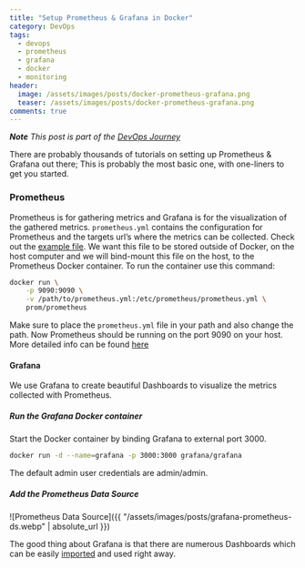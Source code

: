 ```yaml
---
title: "Setup Prometheus & Grafana in Docker"
category: DevOps
tags: 
  - devops
  - prometheus
  - grafana
  - docker
  - monitoring
header:
  image: /assets/images/posts/docker-prometheus-grafana.png
  teaser: /assets/images/posts/docker-prometheus-grafana.png
comments: true
---
```

_**Note** This post is part of the [DevOps Journey](/software/devops-journey/)_

There are probably thousands of tutorials on setting up Prometheus & Grafana out there; This is probably the most basic one, with one-liners to get you started.

### Prometheus
Prometheus is for gathering metrics and Grafana is for the visualization of the gathered metrics.
`prometheus.yml` contains the configuration for Prometheus and the targets url’s where the metrics can be collected. Check out the [example file](https://github.com/prometheus/prometheus/blob/main/documentation/examples/prometheus.yml). We want this file to be stored outside of Docker, on the host computer and we will bind-mount this file on the host, to the Prometheus Docker container.
To run the container use this command:

```bash
docker run \
    -p 9090:9090 \
    -v /path/to/prometheus.yml:/etc/prometheus/prometheus.yml \
    prom/prometheus

```

Make sure to place the `prometheus.yml` file in your path and also change the path. Now Prometheus should be running on the port 9090 on your host.
More detailed info can be found [here](https://prometheus.io/docs/prometheus/latest/installation/)

#### Grafana
We use Grafana to create beautiful Dashboards to visualize the metrics collected with Prometheus.

##### Run the Grafana Docker container
Start the Docker container by binding Grafana to external port 3000.

```bash
docker run -d --name=grafana -p 3000:3000 grafana/grafana

```
The default admin user credentials are admin/admin.

##### Add the Prometheus Data Source

![Prometheus Data Source]({{ "/assets/images/posts/grafana-prometheus-ds.webp" | absolute_url }})

The good thing about Grafana is that there are numerous Dashboards which can be easily [imported](https://grafana.com/docs/grafana/latest/dashboards/build-dashboards/import-dashboards/) and used right away.